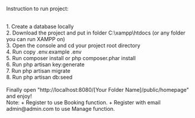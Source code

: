 Instruction to run project:

<br>
1. Create a database locally <br>
2. Download the project and put in folder C:\xampp\htdocs (or any folder you can run XAMPP on) <br>
3. Open the console and cd your project root directory <br>
4. Run copy .env.example .env <br>
5. Run composer install or php composer.phar install <br>
6. Run php artisan key:generate <br>
7. Run php artisan migrate <br>
8. Run php artisan db:seed <br>
<br>
Finally open "http://localhost:8080/[Your Folder Name]/public/homepage" and enjoy!
<br>
Note: 
+ Register to use Booking function. 
+ Register with email admin@admin.com to use Manage function.
